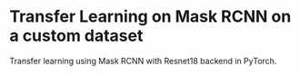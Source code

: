 # Transfer Learning on Mask RCNN on a custom dataset
Transfer learning using Mask RCNN with Resnet18 backend in PyTorch.
